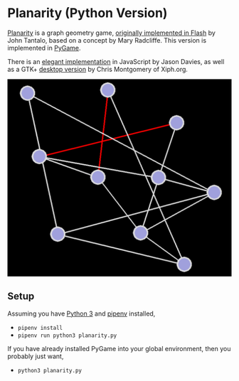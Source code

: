 
# Planarity (Python Version)

[Planarity](https://en.wikipedia.org/wiki/Planarity) is a graph geometry game, [originally implemented in Flash](http://planarity.net/) by John Tantalo, based on a concept by Mary Radcliffe. This version is implemented in [PyGame](https://www.pygame.org/).

There is an [elegant implementation](https://www.jasondavies.com/planarity/) in JavaScript by Jason Davies, as well as a GTK+ [desktop version](http://web.mit.edu/xiphmont/Public/gPlanarity.html) by Chris Montgomery of Xiph.org.

![Screenshot](./screenshot.png)

## Setup

Assuming you have [Python 3](https://www.python.org/) and [pipenv](https://pipenv-fork.readthedocs.io/en/latest/) installed,

* `pipenv install`
* `pipenv run python3 planarity.py`

If you have already installed PyGame into your global environment, then you probably just want,

* `python3 planarity.py`
